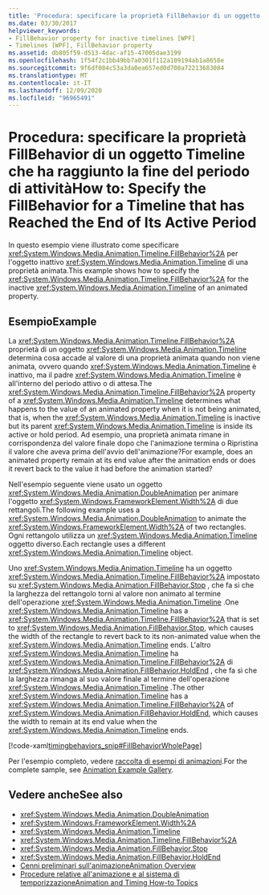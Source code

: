 ```yaml
---
title: 'Procedura: specificare la proprietà FillBehavior di un oggetto Timeline che ha raggiunto la fine del periodo di attività'
ms.date: 03/30/2017
helpviewer_keywords:
- FillBehavior property for inactive timelines [WPF]
- Timelines [WPF], FillBehavior property
ms.assetid: db805f59-d513-4dac-af15-47005dae3199
ms.openlocfilehash: 1f54f2c1bb49bb7a0301f112a109194ab1a8658e
ms.sourcegitcommit: 9f6df084c53a3da0ea657ed0d708a72213683084
ms.translationtype: MT
ms.contentlocale: it-IT
ms.lasthandoff: 12/09/2020
ms.locfileid: "96965491"
---
```

# <a name="how-to-specify-the-fillbehavior-for-a-timeline-that-has-reached-the-end-of-its-active-period"></a><span data-ttu-id="54d7a-102">Procedura: specificare la proprietà FillBehavior di un oggetto Timeline che ha raggiunto la fine del periodo di attività</span><span class="sxs-lookup"><span data-stu-id="54d7a-102">How to: Specify the FillBehavior for a Timeline that has Reached the End of Its Active Period</span></span>
<span data-ttu-id="54d7a-103">In questo esempio viene illustrato come specificare <xref:System.Windows.Media.Animation.Timeline.FillBehavior%2A> per l'oggetto inattivo <xref:System.Windows.Media.Animation.Timeline> di una proprietà animata.</span><span class="sxs-lookup"><span data-stu-id="54d7a-103">This example shows how to specify the <xref:System.Windows.Media.Animation.Timeline.FillBehavior%2A> for the inactive <xref:System.Windows.Media.Animation.Timeline> of an animated property.</span></span>  
  
## <a name="example"></a><span data-ttu-id="54d7a-104">Esempio</span><span class="sxs-lookup"><span data-stu-id="54d7a-104">Example</span></span>  
 <span data-ttu-id="54d7a-105">La <xref:System.Windows.Media.Animation.Timeline.FillBehavior%2A> proprietà di un oggetto <xref:System.Windows.Media.Animation.Timeline> determina cosa accade al valore di una proprietà animata quando non viene animata, ovvero quando <xref:System.Windows.Media.Animation.Timeline> è inattivo, ma il padre <xref:System.Windows.Media.Animation.Timeline> è all'interno del periodo attivo o di attesa.</span><span class="sxs-lookup"><span data-stu-id="54d7a-105">The <xref:System.Windows.Media.Animation.Timeline.FillBehavior%2A> property of a <xref:System.Windows.Media.Animation.Timeline> determines what happens to the value of an animated property when it is not being animated, that is, when the <xref:System.Windows.Media.Animation.Timeline> is inactive but its parent <xref:System.Windows.Media.Animation.Timeline> is inside its active or hold period.</span></span> <span data-ttu-id="54d7a-106">Ad esempio, una proprietà animata rimane in corrispondenza del valore finale dopo che l'animazione termina o Ripristina il valore che aveva prima dell'avvio dell'animazione?</span><span class="sxs-lookup"><span data-stu-id="54d7a-106">For example, does an animated property remain at its end value after the animation ends or does it revert back to the value it had before the animation started?</span></span>  
  
 <span data-ttu-id="54d7a-107">Nell'esempio seguente viene usato un oggetto <xref:System.Windows.Media.Animation.DoubleAnimation> per animare l'oggetto <xref:System.Windows.FrameworkElement.Width%2A> di due rettangoli.</span><span class="sxs-lookup"><span data-stu-id="54d7a-107">The following example uses a <xref:System.Windows.Media.Animation.DoubleAnimation> to animate the <xref:System.Windows.FrameworkElement.Width%2A> of two rectangles.</span></span> <span data-ttu-id="54d7a-108">Ogni rettangolo utilizza un <xref:System.Windows.Media.Animation.Timeline> oggetto diverso.</span><span class="sxs-lookup"><span data-stu-id="54d7a-108">Each rectangle uses a different <xref:System.Windows.Media.Animation.Timeline> object.</span></span>  
  
 <span data-ttu-id="54d7a-109">Uno <xref:System.Windows.Media.Animation.Timeline> ha un oggetto <xref:System.Windows.Media.Animation.Timeline.FillBehavior%2A> impostato su <xref:System.Windows.Media.Animation.FillBehavior.Stop> , che fa sì che la larghezza del rettangolo torni al valore non animato al termine dell'operazione <xref:System.Windows.Media.Animation.Timeline> .</span><span class="sxs-lookup"><span data-stu-id="54d7a-109">One <xref:System.Windows.Media.Animation.Timeline> has a <xref:System.Windows.Media.Animation.Timeline.FillBehavior%2A> that is set to <xref:System.Windows.Media.Animation.FillBehavior.Stop>, which causes the width of the rectangle to revert back to its non-animated value when the <xref:System.Windows.Media.Animation.Timeline> ends.</span></span> <span data-ttu-id="54d7a-110">L'altro <xref:System.Windows.Media.Animation.Timeline> ha <xref:System.Windows.Media.Animation.Timeline.FillBehavior%2A> di <xref:System.Windows.Media.Animation.FillBehavior.HoldEnd> , che fa sì che la larghezza rimanga al suo valore finale al termine dell'operazione <xref:System.Windows.Media.Animation.Timeline> .</span><span class="sxs-lookup"><span data-stu-id="54d7a-110">The other <xref:System.Windows.Media.Animation.Timeline> has a <xref:System.Windows.Media.Animation.Timeline.FillBehavior%2A> of <xref:System.Windows.Media.Animation.FillBehavior.HoldEnd>, which causes the width to remain at its end value when the <xref:System.Windows.Media.Animation.Timeline> ends.</span></span>  
  
 [!code-xaml[timingbehaviors_snip#FillBehaviorWholePage](~/samples/snippets/csharp/VS_Snippets_Wpf/timingbehaviors_snip/CSharp/FillBehaviorExample.xaml#fillbehaviorwholepage)]  
  
 <span data-ttu-id="54d7a-111">Per l'esempio completo, vedere [raccolta di esempi di animazioni](https://github.com/Microsoft/WPF-Samples/tree/master/Animation/AnimationExamples).</span><span class="sxs-lookup"><span data-stu-id="54d7a-111">For the complete sample, see [Animation Example Gallery](https://github.com/Microsoft/WPF-Samples/tree/master/Animation/AnimationExamples).</span></span>  
  
## <a name="see-also"></a><span data-ttu-id="54d7a-112">Vedere anche</span><span class="sxs-lookup"><span data-stu-id="54d7a-112">See also</span></span>

- <xref:System.Windows.Media.Animation.DoubleAnimation>
- <xref:System.Windows.FrameworkElement.Width%2A>
- <xref:System.Windows.Media.Animation.Timeline>
- <xref:System.Windows.Media.Animation.Timeline.FillBehavior%2A>
- <xref:System.Windows.Media.Animation.FillBehavior.Stop>
- <xref:System.Windows.Media.Animation.FillBehavior.HoldEnd>
- [<span data-ttu-id="54d7a-113">Cenni preliminari sull'animazione</span><span class="sxs-lookup"><span data-stu-id="54d7a-113">Animation Overview</span></span>](animation-overview.md)
- [<span data-ttu-id="54d7a-114">Procedure relative all'animazione e al sistema di temporizzazione</span><span class="sxs-lookup"><span data-stu-id="54d7a-114">Animation and Timing How-to Topics</span></span>](animation-and-timing-how-to-topics.md)

